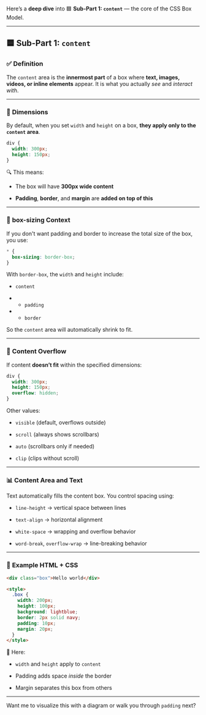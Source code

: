 Here’s a **deep dive** into 🟦 **Sub-Part 1: `content`** — the core of the CSS Box Model.

---

## 🟦 Sub-Part 1: `content`

### ✅ **Definition**

The `content` area is the **innermost part** of a box where **text, images, videos, or inline elements** appear. It is what you actually _see_ and _interact with_.

---

### 📐 **Dimensions**

By default, when you set `width` and `height` on a box, **they apply only to the `content` area**.

```css
div {
  width: 300px;
  height: 150px;
}
```

🔍 This means:

- The box will have **300px wide content**
    
- **Padding**, **border**, and **margin** are **added on top of this**
    

---

### 🧠 **box-sizing Context**

If you don't want padding and border to increase the total size of the box, you use:

```css
* {
  box-sizing: border-box;
}
```

With `border-box`, the `width` and `height` include:

- `content`
    
- - `padding`
        
- - `border`
        

So the `content` area will automatically shrink to fit.

---

### 🔣 **Content Overflow**

If content **doesn’t fit** within the specified dimensions:

```css
div {
  width: 300px;
  height: 150px;
  overflow: hidden;
}
```

Other values:

- `visible` (default, overflows outside)
    
- `scroll` (always shows scrollbars)
    
- `auto` (scrollbars only if needed)
    
- `clip` (clips without scroll)
    

---

### 📊 **Content Area and Text**

Text automatically fills the content box. You control spacing using:

- `line-height` → vertical space between lines
    
- `text-align` → horizontal alignment
    
- `white-space` → wrapping and overflow behavior
    
- `word-break`, `overflow-wrap` → line-breaking behavior
    

---

### 🧪 **Example HTML + CSS**

```html
<div class="box">Hello world</div>

<style>
  .box {
    width: 200px;
    height: 100px;
    background: lightblue;
    border: 2px solid navy;
    padding: 10px;
    margin: 20px;
  }
</style>
```

🔎 Here:

- `width` and `height` apply to `content`
    
- Padding adds space _inside_ the border
    
- Margin separates this box from others
    

---

Want me to visualize this with a diagram or walk you through `padding` next?